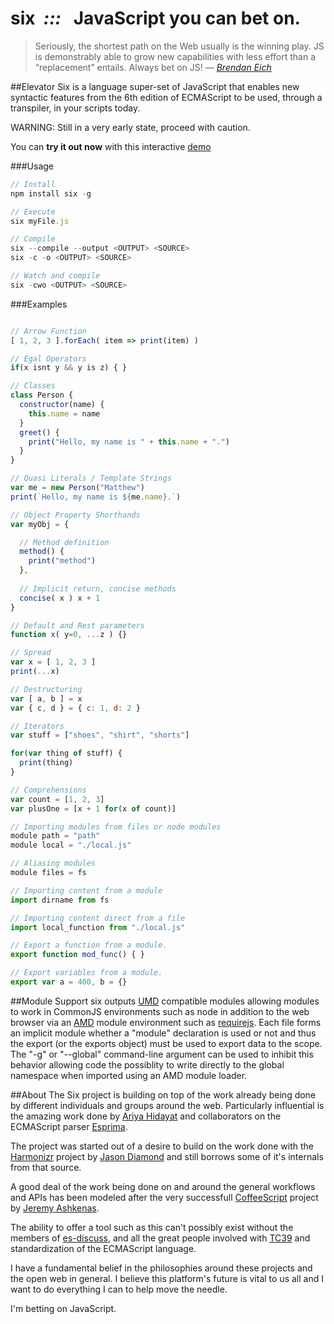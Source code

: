 six  &nbsp;*:::* &nbsp; JavaScript you can bet on.
===
> Seriously, the shortest path on the Web usually is the winning play.
> JS is demonstrably able to grow new capabilities with less effort than a “replacement” entails.
> Always bet on JS!
> &mdash; <cite>[Brendan Eich][1]</cite>

[1]:https://brendaneich.com/2011/09/capitoljs-rivertrail/

##Elevator
Six is a language super-set of JavaScript that enables new syntactic features from the 6th edition of ECMAScript to be used, through a transpiler, in your scripts today.

WARNING: Still in a very early state, proceed with caution.

You can **try it out now** with this interactive [demo](http://sixlang.org/docs/demo/demo.html)

###Usage
```JavaScript
// Install
npm install six -g

// Execute
six myFile.js

// Compile
six --compile --output <OUTPUT> <SOURCE>
six -c -o <OUTPUT> <SOURCE>

// Watch and compile
six -cwo <OUTPUT> <SOURCE>

```


###Examples
```JavaScript

// Arrow Function
[ 1, 2, 3 ].forEach( item => print(item) )

// Egal Operators
if(x isnt y && y is z) { }

// Classes
class Person {
  constructor(name) {
    this.name = name
  }
  greet() {
    print("Hello, my name is " + this.name + ".")
  }
}

// Quasi Literals / Template Strings
var me = new Person("Matthew")
print(`Hello, my name is ${me.name}.`)

// Object Property Shorthands
var myObj = {

  // Method definition
  method() {
    print("method")
  },
  
  // Implicit return, concise methods
  concise( x ) x + 1
}

// Default and Rest parameters
function x( y=0, ...z ) {}

// Spread
var x = [ 1, 2, 3 ]
print(...x)

// Destructuring
var [ a, b ] = x
var { c, d } = { c: 1, d: 2 }

// Iterators
var stuff = ["shoes", "shirt", "shorts"]

for(var thing of stuff) {
  print(thing)
}

// Comprehensions
var count = [1, 2, 3]
var plusOne = [x + 1 for(x of count)]

// Importing modules from files or node modules
module path = "path"
module local = "./local.js"

// Aliasing modules
module files = fs

// Importing content from a module
import dirname from fs

// Importing content direct from a file
import local_function from "./local.js"

// Export a function from a module.
export function mod_func() { }

// Export variables from a module.
export var a = 400, b = {}

```

##Module Support
six outputs [UMD](https://github.com/umdjs/umd) compatible modules allowing modules to work in CommonJS environments such as node in addition to the web browser via an [AMD](http://requirejs.org/docs/whyamd.html) module environment such as [requirejs](http://requirejs.org/). Each file forms an implicit module whether a "module" declaration is used or not and thus the export (or the exports object) must be used to export data to the scope. The "-g" or "--global" command-line argument can be used to inhibit this behavior allowing code the possiblity to write directly to the global namespace when imported using an AMD module loader.

##About
The Six project is building on top of the work already being done by different individuals and groups around the web. Particularly influential is the amazing work done by [Ariya Hidayat](https://github.com/ariya) and collaborators on the ECMAScript parser [Esprima](http://esprima.org).

The project was started out of a desire to build on the work done with the [Harmonizr](https://github.com/jdiamond/harmonizr) project by [Jason Diamond](https://github.com/jdiamond) and still borrows some of it's internals from that source.

A good deal of the work being done on and around the general workflows and APIs has been modeled after the very successfull [CoffeeScript](http://coffeescript.or) project by [Jeremy Ashkenas](https://github.com/jashkenas).

The ability to offer a tool such as this can't possibly exist without the members of [es-discuss](https://mail.mozilla.org/listinfo/es-discuss), and all the great people involved with [TC39](http://www.ecma-international.org/memento/TC39.htm) and standardization of the ECMAScript language.

I have a fundamental belief in the philosophies around these projects and the open web in general. I believe this platform's future is vital to us all and I want to do everything I can to help move the needle.

I'm betting on JavaScript.
